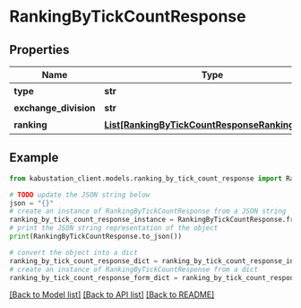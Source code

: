 # RankingByTickCountResponse


## Properties

Name | Type | Description | Notes
------------ | ------------- | ------------- | -------------
**type** | **str** | 種別 | [optional] 
**exchange_division** | **str** | 市場 | [optional] 
**ranking** | [**List[RankingByTickCountResponseRankingInner]**](RankingByTickCountResponseRankingInner.md) | ランキング | [optional] 

## Example

```python
from kabustation_client.models.ranking_by_tick_count_response import RankingByTickCountResponse

# TODO update the JSON string below
json = "{}"
# create an instance of RankingByTickCountResponse from a JSON string
ranking_by_tick_count_response_instance = RankingByTickCountResponse.from_json(json)
# print the JSON string representation of the object
print(RankingByTickCountResponse.to_json())

# convert the object into a dict
ranking_by_tick_count_response_dict = ranking_by_tick_count_response_instance.to_dict()
# create an instance of RankingByTickCountResponse from a dict
ranking_by_tick_count_response_form_dict = ranking_by_tick_count_response.from_dict(ranking_by_tick_count_response_dict)
```
[[Back to Model list]](../README.md#documentation-for-models) [[Back to API list]](../README.md#documentation-for-api-endpoints) [[Back to README]](../README.md)



